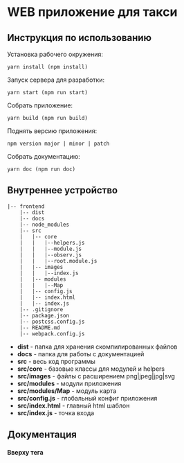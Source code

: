 # WEB приложение для такси

## Инструкция по использованию

Установка рабочего окружения:

    yarn install (npm install)

Запуск сервера для разработки:

    yarn start (npm run start)

Собрать приложение:

    yarn build (npm run build)

Поднять верcию приложения:

    npm version major | minor | patch

Собрать документацию:

    yarn doc (npm run doc)

## Внутреннее устройство

```
|-- frontend
    |-- dist
    |-- docs
    |-- node_modules
    |-- src
    |   |-- core
    |   |   |--helpers.js
    |   |   |--module.js
    |   |   |--observ.js
    |   |   |--root.module.js
    |   |-- images
    |   |   |--index.js
    |   |-- modules
    |   |   |--Map
    |   |-- config.js
    |   |-- index.html
    |   |-- index.js
    |-- .gitignore
    |-- package.json
    |-- postcss.config.js
    |-- README.md
    |-- webpack.config.js
```

- **dist** - папка для хранения скомпилированных файлов
- **docs** - папка для работы с документацией
- **src** - весь код программы
- **src/core** - базовые классы для модулей и helpers
- **src/images** - файлы с расширением png|jpeg|jpg|svg
- **src/modules** - модули приложения
- **src/modules/Map** - модуль карта
- **src/config.js** - глобальный конфиг приложения
- **src/index.html** - главный html шаблон
- **src/index.js** - точка входа

## Документация

#### Вверху тега <script> описываем:

@module | @vue-computed | @vue-data | @vue-event | @vue-prop

```
<script>
/**
  * Модуль Авторизация                  - (Название модуля, можно краткое его описание)
  * @module Module/Auth/App             - (Путь к файлу)
  * @vue-computed {String} reverseText  - Переворачивает текст
  * @vue-data {String} name             - имя
  * @vue-event {Number} pushCount       - Емитит value
  * @vue-prop {String} name             - имя
  */
```

#### Пример документации метода (функции)

    Комментарии к методу описываются над каждым методом отдельно
    1) Описание метода
    2) Описываем '@param' параметры функции
    3) Описываем '@return' если функция что-то возвращает

```
/**
  * Описание метода (сортирует массив)
  * @param {Array} arr - Массив
  * @return {Array} arr - Возвращает отсортированный массив
  */
function example (arr) {
    return arr.sort()
}
```

#### `@const` - {Тип данных} - Название константы - описание

```
/**
  *  @const {Number} SEARCH_TIME_IN - Каждые 500мс обновляется данные с инпута
  */
const SEARCH_TIME_IN = 500;
```

#### `@module` - название модуля

    1) Описываем название модуля
    2) Указываем директорию в которой находится данный файл
        Начальная директория src
        Если директория components то пишем Component,  modules - Module, и по аналогии

```
/**
  * Модуль Авторизация       - (Название модуля, можно краткое его описание)
  * @module Module/Auth/App  - (Путь к файлу)
  */
```

#### `@param` - {Тип данных} - название параметра - краткое описание

```
/**
  * @param {String} name - Имя
  * @param {Number} [size = 11] size - размер - (Дефолтное значение 11)
  *                 [в квадратных скобках указывается не обязательный параметр]
  * @param {Object} obj - Объект (описываем все свойства внутри объекта)
  * @param {String} obj.name - имя объект
  * @param {Object} obj.options - опции объекта
  * @param {String} obj.options.color - опция объекта цвет
  * @param {Number} obj.options.price - опция объекта цена
  */
function example (name, size = 11, obj) {}
```

#### `@return` - документирует значение, которое возвращает функция.

```
/**
  * @return {Array} arr - Возвращает измененный массив
  */
```

#### `@vue-computed` - {Тип данных} - название - (краткое описание)

```
/**
  * @vue-computed {String} reverseText - Переворачивает текст
  */
reverseText(message) {
    return message.split('').reverse().join('')
}
```

#### `@vue-data` - {Тип данных} - название - (краткое описание)

```
/**
  * @vue-data {String} name - имя
  * @vue-data {Object} - order - объект заказа
  * @vue-data {String} - order.name - название заказа
  */
data () {
    return {
        name: 'какое-то имя',
        order: {
            name: 'название заказа'
        }
    }
}
```

#### `@vue-event` - {Тип данных} - название - (краткое описание)

```
/**
  * @vue-event {Number} pushCount - Емитит value
  */
this.$emit('pushCount', value);
```

#### `@vue-prop` - {Тип данных} - название - (краткое описание)

```
/**
  * @vue-prop {String} name     - имя
  * @vue-prop {Number} [age=1]  - age [не обязательный параметр]
  */
props: {
    name: {type: String},
    age: {type: Number, default: 1}
}
```
